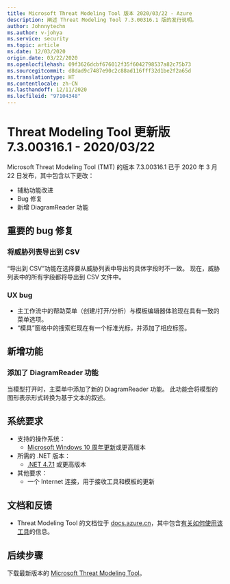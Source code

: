 ```yaml
---
title: Microsoft Threat Modeling Tool 版本 2020/03/22 - Azure
description: 阐述 Threat Modeling Tool 7.3.00316.1 版的发行说明。
author: Johnnytechn
ms.author: v-johya
ms.service: security
ms.topic: article
ms.date: 12/03/2020
origin.date: 03/22/2020
ms.openlocfilehash: 09f3626dcbf676012f35f6042798537a82c75b73
ms.sourcegitcommit: d8dad9c7487e90c2c88ad116fff32d1be2f2a65d
ms.translationtype: HT
ms.contentlocale: zh-CN
ms.lasthandoff: 12/11/2020
ms.locfileid: "97104348"
---
```

# <a name="threat-modeling-tool-update-release-73003161---03222020"></a>Threat Modeling Tool 更新版 7.3.00316.1 - 2020/03/22

Microsoft Threat Modeling Tool (TMT) 的版本 7.3.00316.1 已于 2020 年 3 月 22 日发布，其中包含以下更改：

- 辅助功能改进
- Bug 修复
- 新增 DiagramReader 功能

## <a name="notable-bug-fixes"></a>重要的 bug 修复

### <a name="exporting-the-threat-list-to-csv"></a>将威胁列表导出到 CSV

“导出到 CSV”功能在选择要从威胁列表中导出的具体字段时不一致。 现在，威胁列表中的所有字段都将导出到 CSV 文件中。 

### <a name="ux-bugs"></a>UX bug

- 主工作流中的帮助菜单（创建/打开/分析）与模板编辑器体验现在具有一致的菜单选项。
- “模具”窗格中的搜索栏现在有一个标准光标，并添加了相应标签。

## <a name="new-features"></a>新增功能

### <a name="diagramreader-feature-has-been-added"></a>添加了 DiagramReader 功能

当模型打开时，主菜单中添加了新的 DiagramReader 功能。 此功能会将模型的图形表示形式转换为基于文本的叙述。 

## <a name="system-requirements"></a>系统要求

- 支持的操作系统：
  - [Microsoft Windows 10 周年更新](https://blogs.windows.com/windowsexperience/2016/08/02/how-to-get-the-windows-10-anniversary-update/#HTkoK5Zdv0g2F2Zq.97)或更高版本
- 所需的 .NET 版本：
  - [.NET 4.7.1](https://go.microsoft.com/fwlink/?LinkId=863262) 或更高版本
- 其他要求：
  - 一个 Internet 连接，用于接收工具和模板的更新

## <a name="documentation-and-feedback"></a>文档和反馈

- Threat Modeling Tool 的文档位于 [docs.azure.cn](./threat-modeling-tool.md)，其中包含[有关如何使用该工具](./threat-modeling-tool-getting-started.md)的信息。

## <a name="next-steps"></a>后续步骤

下载最新版本的 [Microsoft Threat Modeling Tool](https://aka.ms/threatmodelingtool)。

